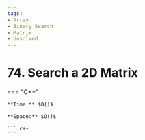 ```yaml
---
tags:
- Array
- Binary Search
- Matrix
- Unsolved
---
```



# 74. Search a 2D Matrix

=== "C++"

    **Time:** $O()$

    **Space:** $O()$

    ``` c++
    ```